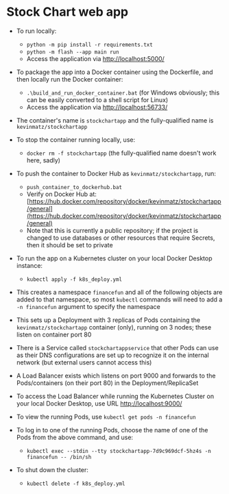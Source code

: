 # Stock Chart web app

* To run locally:
  * `python -m pip install -r requirements.txt`
  * `python -m flash --app main run`
  *  Access the application via [http://localhost:5000/](http://localhost:5000/)

* To package the app into a Docker container using the Dockerfile, and then locally run the Docker container:
  * `.\build_and_run_docker_container.bat` (for Windows obviously; this can be easily converted to a shell script for Linux)
  * Access the application via [http://localhost:56733/](http://localhost:56733/)

* The container's name is `stockchartapp` and the fully-qualified name is `kevinmatz/stockchartapp`

* To stop the container running locally, use:
  * `docker rm -f stockchartapp` (the fully-qualified name doesn't work here, sadly)

* To push the container to Docker Hub as `kevinmatz/stockchartapp`, run:
  * `push_container_to_dockerhub.bat`
  * Verify on Docker Hub at: [https://hub.docker.com/repository/docker/kevinmatz/stockchartapp/general](https://hub.docker.com/repository/docker/kevinmatz/stockchartapp/general)
  * Note that this is currently a public repository; if the project is changed to use databases or other resources that require Secrets, then it should be set to private

* To run the app on a Kubernetes cluster on your local Docker Desktop instance:
  * `kubectl apply -f k8s_deploy.yml`

* This creates a namespace `financefun` and all of the following objects are added to that namespace, so most `kubectl` commands will need to add a `-n financefun` argument to specify the namespace
* This sets up a Deployment with 3 replicas of Pods containing the `kevinmatz/stockchartapp` container (only), running on 3 nodes; these listen on container port 80 
* There is a Service called `stockchartappservice` that other Pods can use as their DNS configurations are set up to recognize it on the internal network (but external users cannot access this)
* A Load Balancer exists which listens on port 9000 and forwards to the Pods/containers (on their port 80) in the Deployment/ReplicaSet
* To access the Load Balancer while running the Kubernetes Cluster on your local Docker Desktop, use URL [http://localhost:9000/](http://localhost:9000/)

* To view the running Pods, use `kubectl get pods -n financefun`
* To log in to one of the running Pods, choose the name of one of the Pods from the above command, and use:
  * `kubectl exec --stdin --tty stockchartapp-7d9c969dcf-5hz4s -n financefun -- /bin/sh`

* To shut down the cluster:
  * `kubectl delete -f k8s_deploy.yml`
